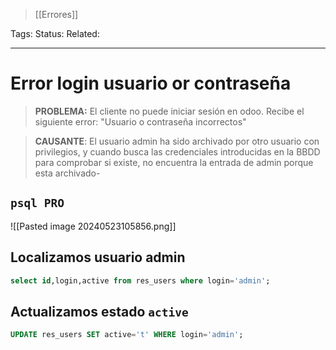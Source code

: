 > [[Errores]]

Tags: 
Status: 
Related: 

___

# Error login usuario or contraseña

> **PROBLEMA:** El cliente no puede iniciar sesión en odoo. Recibe el siguiente error: "Usuario o contraseña incorrectos"

> **CAUSANTE**: El usuario admin ha sido archivado por otro usuario con privilegios, y cuando busca las credenciales introducidas en la BBDD para comprobar si existe, no encuentra la entrada de admin porque esta archivado-

## `psql PRO`
![[Pasted image 20240523105856.png]]

## **Localizamos usuario admin**
```sql
select id,login,active from res_users where login='admin';
```

## Actualizamos estado `active`
```sql
UPDATE res_users SET active='t' WHERE login='admin';
```